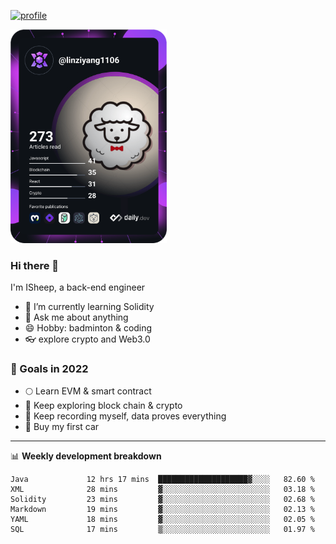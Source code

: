 [![profile](http://img.codelin.xyz/hello-im-isheep.svg)](https://www.calligrapher.ai/)

<a href="https://app.daily.dev/linziyang1106"><img src="/devcard.png" width="250" alt="ISheep's Dev Card"/></a>

### Hi there 🐏

I'm ISheep, a back-end engineer

- 🔭 I’m currently learning Solidity
- 💬 Ask me about anything
- 😄 Hobby: badminton & coding
- 👓 explore crypto and Web3.0

### 🚀 Goals in 2022
+ 🌕 Learn EVM & smart contract
+ 🤔 Keep exploring block chain & crypto
+ 🐏 Keep recording myself, data proves everything
+ 🚗 Buy my first car

-------

📊 **Weekly development breakdown**
<!--START_SECTION:waka-->

```text
Java             12 hrs 17 mins  ████████████████████▓░░░░   82.60 %
XML              28 mins         ▓░░░░░░░░░░░░░░░░░░░░░░░░   03.18 %
Solidity         23 mins         ▓░░░░░░░░░░░░░░░░░░░░░░░░   02.68 %
Markdown         19 mins         ▓░░░░░░░░░░░░░░░░░░░░░░░░   02.13 %
YAML             18 mins         ▓░░░░░░░░░░░░░░░░░░░░░░░░   02.05 %
SQL              17 mins         ▒░░░░░░░░░░░░░░░░░░░░░░░░   01.97 %
```

<!--END_SECTION:waka-->
